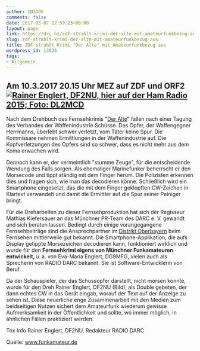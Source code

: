 ```yaml
---
author: IN3DOV
comments: false
date: 2017-03-07 12:59:23+00:00
layout: page
link: https://drc.bz/zdf-strahlt-krimi-der-alte-mit-amateurfunkbezug-aus/
slug: zdf-strahlt-krimi-der-alte-mit-amateurfunkbezug-aus
title: ZDF strahlt Krimi "Der Alte" mit Amateurfunkbezug aus
wordpress_id: 13826
tags:
- Allgemein
---
```


## Am 10.3.2017 20.15 Uhr MEZ auf ZDF und ORF2[![Rainer Englert, DF2NU, hier auf der Ham Radio 2015; Foto: DL2MCD](http://www.funkamateur.de/system/html/DF2NU_Ham_Radio_2015-ce762c0b.png) ](http://www.funkamateur.de/tl_files/news_images_2017/DF2NU_Ham_Radio_2015.png)







Nach dem Drehbuch des Fernsehkrimis "[Der Alte](https://www.zdf.de/serien/der-alte/stummer-zeuge-100.html)" fallen nach einer Tagung des Verbandes der Waffenindustrie Schüsse. Das Opfer, der Waffengegner Herrmanns, überlebt schwer verletzt, vom Täter keine Spur. Die Kommissare nehmen Ermittlungen in der Waffenindustrie auf. Die Kopfverletzungen des Opfers sind so schwer, dass es nicht mehr aus dem Koma erwachen wird.


Dennoch kann er, der vermeintlich "stumme Zeuge", für die entscheidende Wendung des Falls sorgen. Als ehemaliger Marinefunker beherrscht er den Morsecode und tippt ständig mit dem Finger herum. Die Polizisten erkennen dies und fragen sich, wie man das decodieren könne. Schließlich wird ein Smartphone eingesetzt, das die mit dem Finger geklopften CW-Zeichen in Klartext verwandelt und damit die Ermittler auf die Spur seiner Peiniger bringt.

Für die Dreharbeiten zu dieser Fernsehproduktion hat sich der Regisseur Mathias Kiefersauer an das Münchner PR-Team des DARC e. V. gewandt und sich beraten lassen. Bedingt durch einige vorangegangene Fernsehbeiträge sind die Ansprechpartner im [Distrikt Oberbayern](http://www.darc.de/der-club/distrikte/c) beim Fernsehen mittlerweile gut bekannt. Die Smartphone-Applikation, die aufs Display getippte Morsezeichen decodieren kann, funktioniert wirklich und wurde für den **Fernsehkrimi eigens von Münchner Funkamateuren entwickelt,** u. a. von Eva-Maria Englert, DG9MFG, vielen auch als Sprecherin von RADIO DARC bekannt. Sie ist Software-Entwicklerin von Beruf.

Da der Schauspieler, der das Schussopfer darstellt, nicht morsen konnte, wurde für den Dreh Rainer Englert, DF2NU (Bild), als Double gebeten, der dann echtes CW in das Gerät eingab, worauf der Text auf der Anzeige zu sehen ist. Diese neuerliche enge Zusammenarbeit mit den Medien zum beidseitigen Nutzen sichert dem Amateurfunk wiederum gewisse Aufmerksamkeit in der Öffentlichkeit und sollte, wo immer möglich, in ähnlichen Fällen praktiziert werden.

Tnx Info Rainer Englert, DF2NU,
Redakteur RADIO DARC




Quelle: www.funkamateur.de
